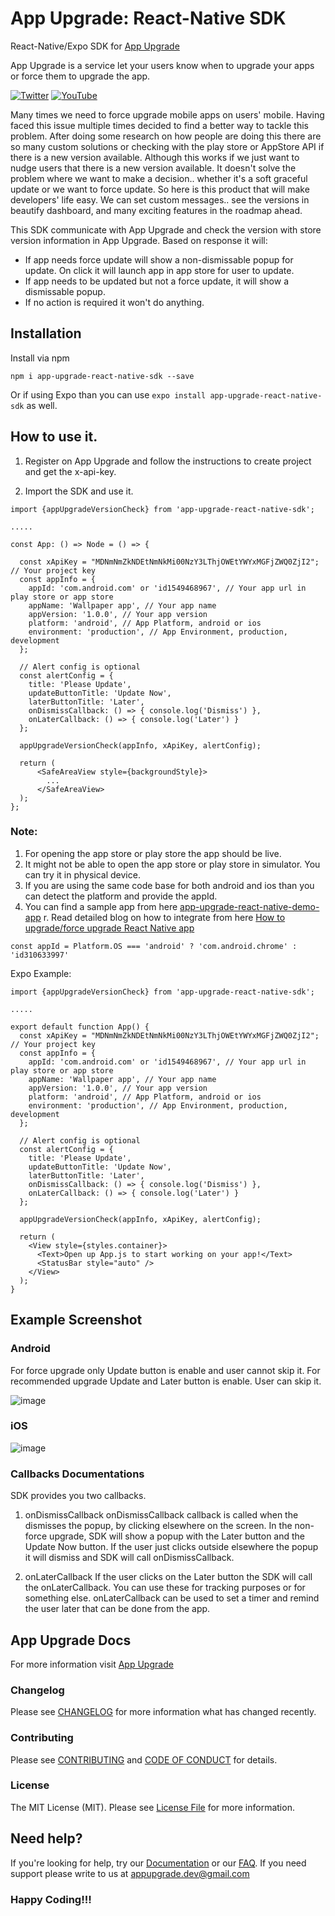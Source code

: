# App Upgrade: React-Native SDK

React-Native/Expo SDK for [App Upgrade](https://appupgrade.dev)

App Upgrade is a service let your users know when to upgrade your apps or force them to upgrade the app.

[![Twitter](https://img.shields.io/twitter/follow/app_upgrade?style=social)](https://twitter.com/app_upgrade)
[![YouTube](https://img.shields.io/youtube/channel/subscribers/UC0ZVJPYHFVuMwEsro4VZKXw?style=social)](https://www.youtube.com/channel/UC0ZVJPYHFVuMwEsro4VZKXw)

Many times we need to force upgrade mobile apps on users' mobile. Having faced this issue multiple times decided to find a better way to tackle this problem. After doing some research on how people are doing this there are so many custom solutions or checking with the play store or AppStore API if there is a new version available. Although this works if we just want to nudge users that there is a new version available. It doesn't solve the problem where we want to make a decision.. whether it's a soft graceful update or we want to force update. So here is this product that will make developers' life easy. We can set custom messages.. see the versions in beautify dashboard, and many exciting features in the roadmap ahead.

This SDK communicate with App Upgrade and check the version with store version information in App Upgrade. Based on response it will:
- If app needs force update will show a non-dismissable popup for update. On click it will launch app in app store for user to update.
- If app needs to be updated but not a force update, it will show a dismissable popup.
- If no action is required it won't do anything.

## Installation
Install via npm
```
npm i app-upgrade-react-native-sdk --save
```

Or if using Expo than you can use `expo install app-upgrade-react-native-sdk` as well.

## How to use it.
1. Register on App Upgrade and follow the instructions to create project and get the x-api-key.

2. Import the SDK and use it.
```
import {appUpgradeVersionCheck} from 'app-upgrade-react-native-sdk';

.....

const App: () => Node = () => {

  const xApiKey = "MDNmNmZkNDEtNmNkMi00NzY3LThjOWEtYWYxMGFjZWQ0ZjI2"; // Your project key
  const appInfo = {
    appId: 'com.android.com' or 'id1549468967', // Your app url in play store or app store
    appName: 'Wallpaper app', // Your app name
    appVersion: '1.0.0', // Your app version
    platform: 'android', // App Platform, android or ios
    environment: 'production', // App Environment, production, development
  };

  // Alert config is optional
  const alertConfig = {
    title: 'Please Update',
    updateButtonTitle: 'Update Now',
    laterButtonTitle: 'Later',
    onDismissCallback: () => { console.log('Dismiss') },
    onLaterCallback: () => { console.log('Later') }
  };

  appUpgradeVersionCheck(appInfo, xApiKey, alertConfig);

  return (
      <SafeAreaView style={backgroundStyle}>
        ...
      </SafeAreaView>
  );
};

```
### Note:
1. For opening the app store or play store the app should be live.
2. It might not be able to open the app store or play store in simulator. You can try it in physical device.
3. If you are using the same code base for both android and ios than you can detect the platform and provide the appId.
4. You can find a sample app from here [app-upgrade-react-native-demo-app](https://github.com/appupgrade-dev/app_upgrade_react_native_demo_app)
r. Read detailed blog on how to integrate from here [How to upgrade/force upgrade React Native app](https://appupgrade.dev/blog/how-to-force-upgrade-react-native-app)

```
const appId = Platform.OS === 'android' ? 'com.android.chrome' : 'id310633997'
```

Expo Example:
```
import {appUpgradeVersionCheck} from 'app-upgrade-react-native-sdk';

.....

export default function App() {
  const xApiKey = "MDNmNmZkNDEtNmNkMi00NzY3LThjOWEtYWYxMGFjZWQ0ZjI2"; // Your project key
  const appInfo = {
    appId: 'com.android.com' or 'id1549468967', // Your app url in play store or app store
    appName: 'Wallpaper app', // Your app name
    appVersion: '1.0.0', // Your app version
    platform: 'android', // App Platform, android or ios
    environment: 'production', // App Environment, production, development
  };

  // Alert config is optional
  const alertConfig = {
    title: 'Please Update',
    updateButtonTitle: 'Update Now',
    laterButtonTitle: 'Later',
    onDismissCallback: () => { console.log('Dismiss') },
    onLaterCallback: () => { console.log('Later') }
  };

  appUpgradeVersionCheck(appInfo, xApiKey, alertConfig);

  return (
    <View style={styles.container}>
      <Text>Open up App.js to start working on your app!</Text>
      <StatusBar style="auto" />
    </View>
  );
}

```

## Example Screenshot
### Android
For force upgrade only Update button is enable and user cannot skip it.
For recommended upgrade Update and Later button is enable. User can skip it.

![image](https://raw.githubusercontent.com/appupgrade-dev/app-upgrade-assets/main/images/forceupgrade_android.png)

### iOS

![image](https://raw.githubusercontent.com/appupgrade-dev/app-upgrade-assets/main/images/forceupgrade_ios.jpg)


### Callbacks Documentations
SDK provides you two callbacks.
1. onDismissCallback
    onDismissCallback callback is called when the dismisses the popup, by clicking elsewhere on the screen. In the non-force upgrade, SDK will show a popup with the Later button and the Update Now button. If the user just clicks outside elsewhere the popup it will dismiss and SDK will call onDismissCallback.

2. onLaterCallback
    If the user clicks on the Later button the SDK will call the onLaterCallback. You can use these for tracking purposes or for something else. onLaterCallback can be used to set a timer and remind the user later that can be done from the app.

## App Upgrade Docs
For more information visit [App Upgrade](https://appupgrade.dev)

### Changelog

Please see [CHANGELOG](CHANGELOG.md) for more information what has changed recently.

### Contributing

Please see [CONTRIBUTING](CONTRIBUTING.md) and [CODE OF CONDUCT](CODE_OF_CONDUCT.md) for details.

### License

The MIT License (MIT). Please see [License File](LICENSE) for more information.

## Need help?

If you're looking for help, try our [Documentation](https://appupgrade.dev/docs/) or our [FAQ](https://appupgrade.dev/docs/app-upgrade-faq).
If you need support please write to us at appupgrade.dev@gmail.com

### Happy Coding!!!
